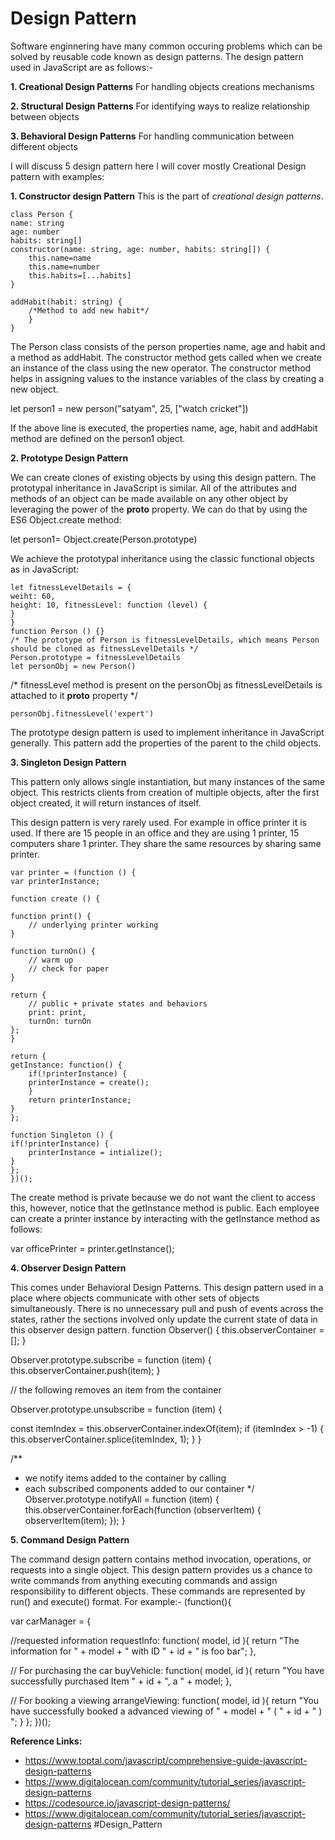 
# Design Pattern
 Software enginnering have many common occuring problems which can be solved by reusable code known as design patterns.
The design pattern used in JavaScript are as follows:-

 **1.  Creational Design Patterns**
    For handling objects creations mechanisms
    
 **2.  Structural Design Patterns**
     For identifying ways to realize relationship between objects
     
 **3.  Behavioral Design Patterns**
     For handling communication between different objects
 
I will discuss 5 design pattern here I will cover mostly Creational Design pattern with examples:

**1. Constructor design Pattern**
This is the part of *creational design patterns*.


    class Person {
    name: string
    age: number
    habits: string[]
    constructor(name: string, age: number, habits: string[]) {
    	this.name=name
    	this.name=number
    	this.habits=[...habits]
    }

    addHabit(habit: string) {
    	/*Method to add new habit*/
	    }
    }

The Person class consists of the person properties name, age and habit and a method as addHabit. The constructor method gets called when we create an instance of the class using the new operator. The constructor method helps in assigning values to the instance variables of the class by creating a new object.

let person1 = new person("satyam", 25, ["watch cricket"])

If the above line is executed, the properties name, age, habit and addHabit method are defined on the person1 object. 

**2. Prototype Design Pattern**

We can create clones of existing objects by using this design pattern. The prototypal inheritance in JavaScript is similar. 
All of the attributes and methods of an object can be made available on any other object by leveraging the power of the __proto__ property. We can do that by using the ES6 Object.create method:

let person1= Object.create(Person.prototype)

We achieve the prototypal inheritance using the classic functional objects as in JavaScript:

    let fitnessLevelDetails = {
    weiht: 60,
    height: 10, fitnessLevel: function (level) {
	}
    }
    function Person () {}
    /* The prototype of Person is fitnessLevelDetails, which means Person should be cloned as fitnessLevelDetails */
    Person.prototype = fitnessLevelDetails
    let personObj = new Person()

/* fitnessLevel method is present on the personObj as fitnessLevelDetails is attached to it __proto__ property */

	personObj.fitnessLevel('expert')

The prototype design pattern is used to implement inheritance in JavaScript generally. This pattern add the properties of the parent to the child objects.

**3. Singleton Design Pattern**

This pattern only allows single instantiation, but many instances of the same object. This restricts clients from creation of multiple objects, after the first object created, it will return instances of itself.

This design pattern is very rarely used. For example in office printer it is used. If there are 15 people in an office and they are  using 1 printer, 15 computers share 1 printer. They share the same resources by sharing same printer.

    var printer = (function () {
    var printerInstance;

    function create () {

    function print() {
        // underlying printer working
    }

    function turnOn() {
        // warm up
        // check for paper
    }

    return {
        // public + private states and behaviors
        print: print,
        turnOn: turnOn
    };
    }

    return {
    getInstance: function() {
        if(!printerInstance) {
        printerInstance = create();
        }
        return printerInstance;
    }
    };

    function Singleton () {
    if(!printerInstance) {
        printerInstance = intialize();
    }
    };
    })();


The create method is private because we do not want the client to access this, however, notice that the getInstance method is public. Each employee can create a printer instance by interacting with the getInstance method as follows:

var officePrinter = printer.getInstance();

**4. Observer Design Pattern**

This comes under Behavioral Design Patterns. This design pattern used in a place where objects communicate with other sets of objects simultaneously. There is no unnecessary pull and push of events across the states, rather the sections involved only update the current state of data in this observer design pattern.
function Observer() {
this.observerContainer = [];
}

Observer.prototype.subscribe = function (item) {
this.observerContainer.push(item);
}

// the following removes an item from the container

Observer.prototype.unsubscribe = function (item) {

const itemIndex = this.observerContainer.indexOf(item);
if (itemIndex &gt; -1) {
this.observerContainer.splice(itemIndex, 1);
}
}

/**
* we notify items added to the container by calling
* each subscribed components added to our container
*/
Observer.prototype.notifyAll = function (item) {
this.observerContainer.forEach(function (observerItem) {
observerItem(item);
});
}

**5. Command Design Pattern**

The command design pattern contains method invocation, operations, or requests into a single object. This design pattern provides us a chance to write commands from anything executing commands and assign responsibility to different objects. These commands are represented by run() and execute() format.
For example:-
(function(){

var carManager = {

//requested information
requestInfo: function( model, id ){
return "The information for " + model + " with ID " + id + " is foo bar";
},

// For purchasing the car
buyVehicle: function( model, id ){
return "You have successfully purchased Item " + id + ", a " + model;
},

// For booking a viewing
arrangeViewing: function( model, id ){
return "You have successfully booked a advanced viewing of " + model + " ( " + id + " ) ";
}
};
})();

**Reference Links:**
 - https://www.toptal.com/javascript/comprehensive-guide-javascript-design-patterns
 - https://www.digitalocean.com/community/tutorial_series/javascript-design-patterns
 - https://codesource.io/javascript-design-patterns/
 - https://www.digitalocean.com/community/tutorial_series/javascript-design-patterns
#Design_Pattern
